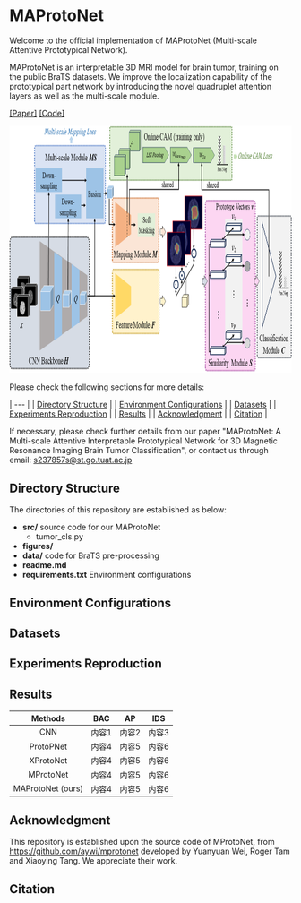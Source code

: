 # MAProtoNet
Welcome to the official implementation of MAProtoNet (Multi-scale Attentive Prototypical Network).

MAProtoNet is an interpretable 3D MRI model for brain tumor, training on the public BraTS datasets. We improve the localization capability of the prototypical part network by introducing the novel quadruplet attention layers as well as the multi-scale module.

[[Paper]](https://export.arxiv.org/abs/2404.08917)
[[Code]](https://github.com/TUAT-Novice/maprotonet)

<img src="figures/framework.png" alt="Framework of MAProtoNet" width="901.8" height="441.45">

Please check the following sections for more details:

| --- |
| [Directory Structure](#Structure) |
| [Environment Configurations](#Environment) |
| [Datasets](#Datasets) |
| [Experiments Reproduction](#Experiments) |
| [Results](#Results) |
| [Acknowledgment](#Acknowledgment) |
| [Citation](#Citation) |

If necessary, please check further details from our paper "MAProtoNet: A Multi-scale Attentive Interpretable Prototypical Network for 3D Magnetic Resonance Imaging Brain Tumor Classification", or contact us through email: s237857s@st.go.tuat.ac.jp




## Directory Structure <a id="Structure"></a>
The directories of this repository are established as below:
* **src/** source code for our MAProtoNet
  * tumor_cls.py
* **figures/** 
* **data/** code for BraTS pre-processing 
* **readme.md**
* **requirements.txt** Environment configurations



## Environment Configurations <a id="Environment"></a>




## Datasets <a id="Datasets"></a>




## Experiments Reproduction <a id="Experiments"></a>




## Results <a id="Results"></a>
| Methods           | BAC | AP | IDS |
|:-----------------:|:-----:|:----:|:-----:|
| CNN               | 内容1 | 内容2 | 内容3 |
| ProtoPNet         | 内容4 | 内容5 | 内容6 |
| XProtoNet         | 内容4 | 内容5 | 内容6 |
| MProtoNet         | 内容4 | 内容5 | 内容6 |
| MAProtoNet (ours) | 内容4 | 内容5 | 内容6 |




## Acknowledgment <a id="Acknowledgment"></a>
This repository is established upon the source code of MProtoNet, from https://github.com/aywi/mprotonet developed by Yuanyuan Wei, Roger Tam and Xiaoying Tang. We appreciate their work.





## Citation <a id="Citation"></a>

